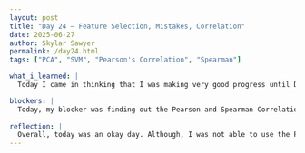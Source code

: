 ```yaml
---
layout: post
title: "Day 24 – Feature Selection, Mistakes, Correlation"
date: 2025-06-27
author: Skylar Sawyer
permalink: /day24.html
tags: ["PCA", "SVM", "Pearson's Correlation", "Spearman"]

what_i_learned: |
  Today I came in thinking that I was making very good progress until Dr. Paudel came in to visit us. He said that we were making good progress, but when he further analyzed our code there was a mistake, so I basically had to scratch the Pearson and Spearman Correlation idea because it was not providing the accurate information. When using those methods they prioritize using the Absolute Value correlation which threw off our data, so now I am forced to explore more options. I have been reading a few articles and some of the most common feature selection methods were SVM, MRMR, and PCA. I tried MRMR yesterday, but the runtime for that algorithm was very long. The code was still being executed after an hour and there were still 4 more lines of code, so I decided to move on from that and find a quicker method. So far PCA and SVM have given me promising results and I have sent the results to Dr. Paudel to make sure that I am on the right path.

blockers: |
  Today, my blocker was finding out the Pearson and Spearman Correlation Coefficient methods did not work well with our dataset as the absolute value representation was throwing off our data accuracey. It was looking good until Dr. Paudel identified this problem. I am just getting super fustrated with the fact that every time I beileve I have made significant progress something always goes wrong and I am back to square one. To solve this reoccuring problem for now on I will be sending Dr. Paudel updates through emails to recieve feedback since he only comes here once a week. It is getting too close to the end to keep makin g mistakes like this.
  
reflection: |
  Overall, today was an okay day. Although, I was not able to use the Pearson and Spearman methods like I thought I would be able too, so that is very fustrating. I have tried different methods now, so hopefully Dr. Paudel agrees on them and I can move on to begin training and testing the model. I know I still have more than enough time, but I personally do not like to not make progress everyday. It makes me highly irritated with myself because I feel like I am holding the team back. 
---
```

